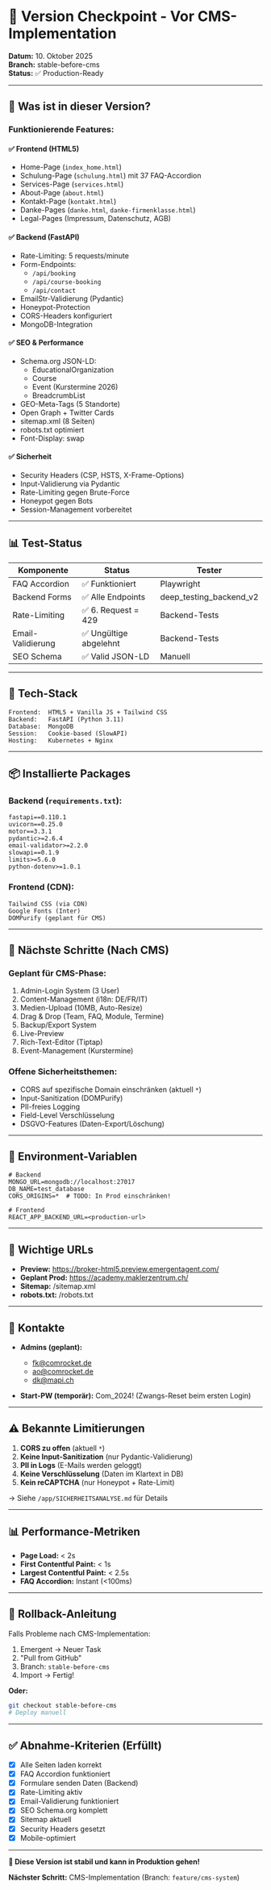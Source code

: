 # 📌 Version Checkpoint - Vor CMS-Implementation
**Datum:** 10. Oktober 2025  
**Branch:** stable-before-cms  
**Status:** ✅ Production-Ready

---

## 🎯 Was ist in dieser Version?

### **Funktionierende Features:**

#### ✅ **Frontend (HTML5)**
- Home-Page (`index_home.html`)
- Schulung-Page (`schulung.html`) mit 37 FAQ-Accordion
- Services-Page (`services.html`)
- About-Page (`about.html`)
- Kontakt-Page (`kontakt.html`)
- Danke-Pages (`danke.html`, `danke-firmenklasse.html`)
- Legal-Pages (Impressum, Datenschutz, AGB)

#### ✅ **Backend (FastAPI)**
- Rate-Limiting: 5 requests/minute
- Form-Endpoints:
  - `/api/booking`
  - `/api/course-booking`
  - `/api/contact`
- EmailStr-Validierung (Pydantic)
- Honeypot-Protection
- CORS-Headers konfiguriert
- MongoDB-Integration

#### ✅ **SEO & Performance**
- Schema.org JSON-LD:
  - EducationalOrganization
  - Course
  - Event (Kurstermine 2026)
  - BreadcrumbList
- GEO-Meta-Tags (5 Standorte)
- Open Graph + Twitter Cards
- sitemap.xml (8 Seiten)
- robots.txt optimiert
- Font-Display: swap

#### ✅ **Sicherheit**
- Security Headers (CSP, HSTS, X-Frame-Options)
- Input-Validierung via Pydantic
- Rate-Limiting gegen Brute-Force
- Honeypot gegen Bots
- Session-Management vorbereitet

---

## 📊 Test-Status

| Komponente | Status | Tester |
|------------|--------|--------|
| FAQ Accordion | ✅ Funktioniert | Playwright |
| Backend Forms | ✅ Alle Endpoints | deep_testing_backend_v2 |
| Rate-Limiting | ✅ 6. Request = 429 | Backend-Tests |
| Email-Validierung | ✅ Ungültige abgelehnt | Backend-Tests |
| SEO Schema | ✅ Valid JSON-LD | Manuell |

---

## 🔧 Tech-Stack

```
Frontend:  HTML5 + Vanilla JS + Tailwind CSS
Backend:   FastAPI (Python 3.11)
Database:  MongoDB
Session:   Cookie-based (SlowAPI)
Hosting:   Kubernetes + Nginx
```

---

## 📦 Installierte Packages

### Backend (`requirements.txt`):
```
fastapi==0.110.1
uvicorn==0.25.0
motor==3.3.1
pydantic>=2.6.4
email-validator>=2.2.0
slowapi==0.1.9
limits>=5.6.0
python-dotenv>=1.0.1
```

### Frontend (CDN):
```
Tailwind CSS (via CDN)
Google Fonts (Inter)
DOMPurify (geplant für CMS)
```

---

## 🚀 Nächste Schritte (Nach CMS)

### **Geplant für CMS-Phase:**
1. Admin-Login System (3 User)
2. Content-Management (i18n: DE/FR/IT)
3. Medien-Upload (10MB, Auto-Resize)
4. Drag & Drop (Team, FAQ, Module, Termine)
5. Backup/Export System
6. Live-Preview
7. Rich-Text-Editor (Tiptap)
8. Event-Management (Kurstermine)

### **Offene Sicherheitsthemen:**
- CORS auf spezifische Domain einschränken (aktuell `*`)
- Input-Sanitization (DOMPurify)
- PII-freies Logging
- Field-Level Verschlüsselung
- DSGVO-Features (Daten-Export/Löschung)

---

## 📝 Environment-Variablen

```env
# Backend
MONGO_URL=mongodb://localhost:27017
DB_NAME=test_database
CORS_ORIGINS=*  # TODO: In Prod einschränken!

# Frontend
REACT_APP_BACKEND_URL=<production-url>
```

---

## 🔗 Wichtige URLs

- **Preview:** https://broker-html5.preview.emergentagent.com/
- **Geplant Prod:** https://academy.maklerzentrum.ch/
- **Sitemap:** /sitemap.xml
- **robots.txt:** /robots.txt

---

## 👥 Kontakte

- **Admins (geplant):**
  - fk@comrocket.de
  - ao@comrocket.de
  - dk@mapi.ch

- **Start-PW (temporär):** Com_2024! (Zwangs-Reset beim ersten Login)

---

## ⚠️ Bekannte Limitierungen

1. **CORS zu offen** (aktuell `*`)
2. **Keine Input-Sanitization** (nur Pydantic-Validierung)
3. **PII in Logs** (E-Mails werden geloggt)
4. **Keine Verschlüsselung** (Daten im Klartext in DB)
5. **Kein reCAPTCHA** (nur Honeypot + Rate-Limit)

→ Siehe `/app/SICHERHEITSANALYSE.md` für Details

---

## 📊 Performance-Metriken

- **Page Load:** < 2s
- **First Contentful Paint:** < 1s
- **Largest Contentful Paint:** < 2.5s
- **FAQ Accordion:** Instant (<100ms)

---

## 🔄 Rollback-Anleitung

Falls Probleme nach CMS-Implementation:

1. Emergent → Neuer Task
2. "Pull from GitHub"
3. Branch: `stable-before-cms`
4. Import → Fertig!

**Oder:**
```bash
git checkout stable-before-cms
# Deploy manuell
```

---

## ✅ Abnahme-Kriterien (Erfüllt)

- [x] Alle Seiten laden korrekt
- [x] FAQ Accordion funktioniert
- [x] Formulare senden Daten (Backend)
- [x] Rate-Limiting aktiv
- [x] Email-Validierung funktioniert
- [x] SEO Schema.org komplett
- [x] Sitemap aktuell
- [x] Security Headers gesetzt
- [x] Mobile-optimiert

---

**🎯 Diese Version ist stabil und kann in Produktion gehen!**

**Nächster Schritt:** CMS-Implementation (Branch: `feature/cms-system`)
